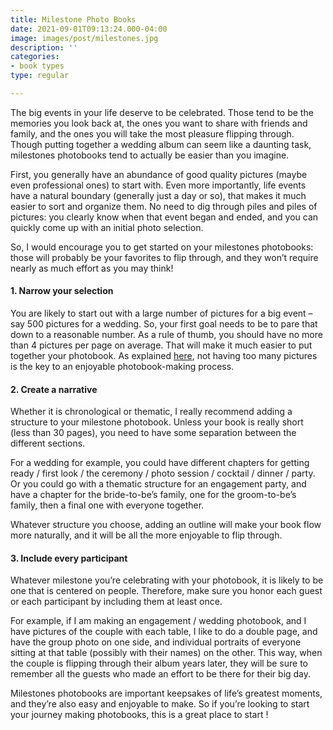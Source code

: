 ```yaml
---
title: Milestone Photo Books
date: 2021-09-01T09:13:24.000-04:00
image: images/post/milestones.jpg
description: ''
categories:
- book types
type: regular

---
```

The big events in your life deserve to be celebrated. Those tend to be the memories
you look back at, the ones you want to share with friends and family, and the ones you
will take the most pleasure flipping through. Though putting together a wedding album
can seem like a daunting task, milestones photobooks tend to actually be easier than
you imagine.

First, you generally have an abundance of good quality pictures (maybe even
professional ones) to start with. Even more importantly, life events have a natural
boundary (generally just a day or so), that makes it much easier to sort and organize
them. No need to dig through piles and piles of pictures: you clearly know when that
event began and ended, and you can quickly come up with an initial photo selection.

So, I would encourage you to get started on your milestones photobooks: those will
probably be your favorites to flip through, and they won’t require nearly as much
effort as you may think!

#### 1. Narrow your selection

You are likely to start out with a large number of pictures for a big event – say 500
pictures for a wedding. So, your first goal needs to be to pare that down to a
reasonable number. As a rule of thumb, you should have no more than 4 pictures per
page on average. That will make it much easier to put together your photobook.
As explained [here](/post/photo-selection), not having too many pictures is the key to an
enjoyable photobook-making process.

#### 2. Create a narrative

Whether it is chronological or thematic, I really recommend adding a structure to your
milestone photobook. Unless your book is really short (less than 30 pages), you need
to have some separation between the different sections.

For a wedding for example, you could have different chapters for getting ready
/ first look / the ceremony / photo session / cocktail / dinner / party. Or you could
go with a thematic structure for an engagement party, and have a chapter for the
bride-to-be’s family, one for the groom-to-be’s family, then a final one with everyone
together.

Whatever structure you choose, adding an outline will make your book flow more
naturally, and it will be all the more enjoyable to flip through.

#### 3. Include every participant

Whatever milestone you’re celebrating with your photobook, it is likely to be one
that is centered on people. Therefore, make sure you honor each guest or each
participant by including them at least once.

For example, if I am making an engagement / wedding photobook, and I have pictures of
the couple with each table, I like to do a double page, and have the group photo on one
side, and individual portraits of everyone sitting at that table (possibly with their
names) on the other. This way, when the couple is flipping through their album years
later, they will be sure to remember all the guests who made an effort to be there
for their big day.

Milestones photobooks are important keepsakes of life’s greatest moments, and
they’re also easy and enjoyable to make. So if you’re looking to start your journey
making photobooks, this is a great place to start !